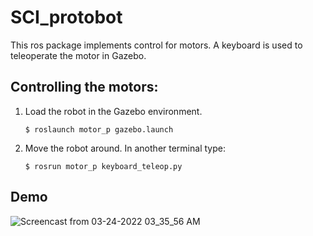 # SCI_protobot

This ros package implements control for motors. A keyboard is used to teleoperate the motor in Gazebo. 

## Controlling the motors:

1. Load the robot in the Gazebo environment.

	```
	$ roslaunch motor_p gazebo.launch
	```

2. Move the robot around. In another terminal type:

	 ```
	 $ rosrun motor_p keyboard_teleop.py 
	 ```

## Demo

![Screencast from 03-24-2022 03_35_56 AM](https://user-images.githubusercontent.com/70739998/159930850-f058981f-73fe-4b8a-8366-e06f385fa847.gif)

